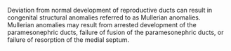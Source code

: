 Deviation from normal development of reproductive ducts can result in congenital structural anomalies referred to as Mullerian anomalies. Mullerian anomalies may result from arrested development of the paramesonephric ducts, failure of fusion of the paramesonephric ducts, or failure of resorption of the medial septum.
